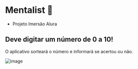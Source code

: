 # Mentalist  🧠

- Projeto Imersão Alura

## Deve digitar um número de 0 a 10!
O aplicativo sorteará o número e informará se acertou ou não.

![image](https://user-images.githubusercontent.com/101192181/160987806-62a83335-fb78-4e29-8ad7-a5b3ed153177.png)

